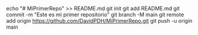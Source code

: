 echo "# MiPrimerRepo" >> README.md
git init
git add README.md
git commit -m "Este es mi primer repositorio"
git branch -M main
git remote add origin https://github.com/DavidPDH/MiPrimerRepo.git
git push -u origin main
